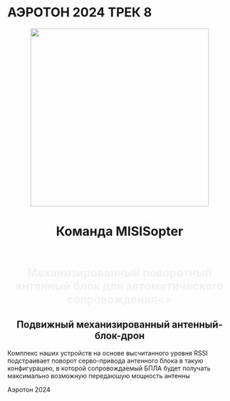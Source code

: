 # АЭРОТОН 2024 ТРЕК 8

<div align="center">
  <a href="https://t.me/leshquin">
    <img width="400" height="400" src="https://png.pngtree.com/png-clipart/20220921/ourmid/pngtree-drone-flying-on-transparent-background-png-image_6209864.png">
  </a>
    <h1><b> Команда MISISopter</b></h3>
  <br>
  <p style="font-size: 25; color: #f1f1f1; font-weight: bold" >Механизированный поворотный антенный блок для автоматического сопровождения<>
</div>

<h2 align="center"> Подвижный механизированный антенный-блок-дрон

</h2>
<p>Комплекс наших устройств на основе высчитанного уровня RSSI подстраивает поворот серво-привода антенного блока в такую конфигурацию, в которой сопровождаемый БПЛА будет получать максимально возможную передаюшую мощность антенны</p>


Аэротон 2024
